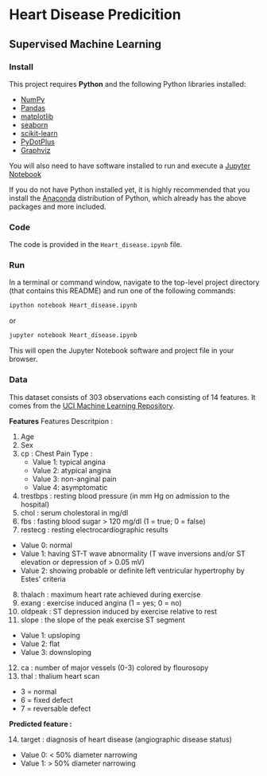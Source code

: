 # Heart Disease Predicition
## Supervised Machine Learning

### Install

This project requires **Python** and the following Python libraries installed:

- [NumPy](http://www.numpy.org/)
- [Pandas](http://pandas.pydata.org/)
- [matplotlib](http://matplotlib.org/)
- [seaborn](http://seaborn.pydata.org/index.html)
- [scikit-learn](http://scikit-learn.org/stable/)
- [PyDotPlus](https://pydotplus.readthedocs.io/#)
- [Graphviz](https://www.graphviz.org/)

You will also need to have software installed to run and execute a [Jupyter Notebook](http://ipython.org/notebook.html)

If you do not have Python installed yet, it is highly recommended that you install the [Anaconda](http://continuum.io/downloads) distribution of Python, which already has the above packages and more included. 

### Code

The code is provided in the `Heart_disease.ipynb` file.

### Run

In a terminal or command window, navigate to the top-level project directory (that contains this README) and run one of the following commands:

```bash
ipython notebook Heart_disease.ipynb
```  
or
```bash
jupyter notebook Heart_disease.ipynb
```

This will open the Jupyter Notebook software and project file in your browser.

### Data

This dataset consists of 303 observations each consisting of 14 features. It comes from the [UCI Machine Learning Repository](https://archive.ics.uci.edu/ml/datasets/Heart+Disease). 

**Features**
Features Descritpion :

1. Age
2. Sex
3. cp : Chest Pain Type :
    * Value 1: typical angina 
    * Value 2: atypical angina 
    * Value 3: non-anginal pain 
    * Value 4: asymptomatic 
4. trestbps : resting blood pressure (in mm Hg on admission to the hospital)
5. chol : serum cholestoral in mg/dl
6. fbs : fasting blood sugar > 120 mg/dl (1 = true; 0 = false)
7. restecg : resting electrocardiographic results
  * Value 0: normal 
  * Value 1: having ST-T wave abnormality (T wave inversions and/or ST elevation or depression of > 0.05 mV) 
  * Value 2: showing probable or definite left ventricular hypertrophy by Estes' criteria 
8. thalach : maximum heart rate achieved during exercise
9. exang : exercise induced angina (1 = yes; 0 = no)
10. oldpeak : ST depression induced by exercise relative to rest
11. slope : the slope of the peak exercise ST segment
  * Value 1: upsloping 
  * Value 2: flat 
  * Value 3: downsloping
12. ca : number of major vessels (0-3) colored by flourosopy
13. thal : thalium heart scan
  * 3 = normal 
  * 6 = fixed defect
  * 7 = reversable defect


**Predicted feature :**

14. target : diagnosis of heart disease (angiographic disease status)
  * Value 0: < 50% diameter narrowing 
  * Value 1: > 50% diameter narrowing 
